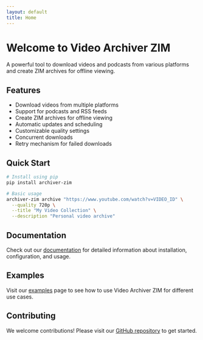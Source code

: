 ```yaml
---
layout: default
title: Home
---
```


# Welcome to Video Archiver ZIM

A powerful tool to download videos and podcasts from various platforms and create ZIM archives for offline viewing.

## Features

- Download videos from multiple platforms
- Support for podcasts and RSS feeds
- Create ZIM archives for offline viewing
- Automatic updates and scheduling
- Customizable quality settings
- Concurrent downloads
- Retry mechanism for failed downloads

## Quick Start

```bash
# Install using pip
pip install archiver-zim

# Basic usage
archiver-zim archive "https://www.youtube.com/watch?v=VIDEO_ID" \
  --quality 720p \
  --title "My Video Collection" \
  --description "Personal video archive"
```

## Documentation

Check out our [documentation](/docs) for detailed information about installation, configuration, and usage.

## Examples

Visit our [examples](/examples) page to see how to use Video Archiver ZIM for different use cases.

## Contributing

We welcome contributions! Please visit our [GitHub repository](https://github.com/Sudo-Ivan/video-archiver-zim) to get started. 